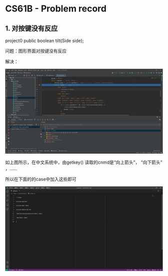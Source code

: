 # CS61B - Problem record

## 1. 对按键没有反应

project0    public boolean tilt(Side side);

问题：图形界面对按键没有反应

解决：

![image-20211205164001984](CS61B_problem.assets/image-20211205164001984.png)

如上图所示，在中文系统中，由getkey() 读取的cnmd是“向上箭头”， “向下箭头” ，......

所以在下面的的case中加入这些即可

![image-20211205164014006](CS61B_problem.assets/image-20211205164014006.png)

